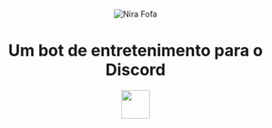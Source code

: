 <p align="center">
  <img src="https://i.postimg.cc/t4VwKg9H/nirapcsentada-removebg-preview.png" title="Nira Fofa" />
</p>
  <h1 align="center">Um bot de entretenimento para o Discord</h1>
  <p align="center">
  <img src="https://i.postimg.cc/4xrsrMtm/1298747-instagram-brand-logo-social-media-icon.png" height="50" />
  </p>
